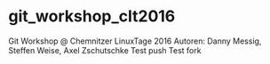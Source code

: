 # git_workshop_clt2016
Git Workshop @ Chemnitzer LinuxTage 2016
Autoren: Danny Messig, Steffen Weise, Axel Zschutschke
Test push
Test fork
